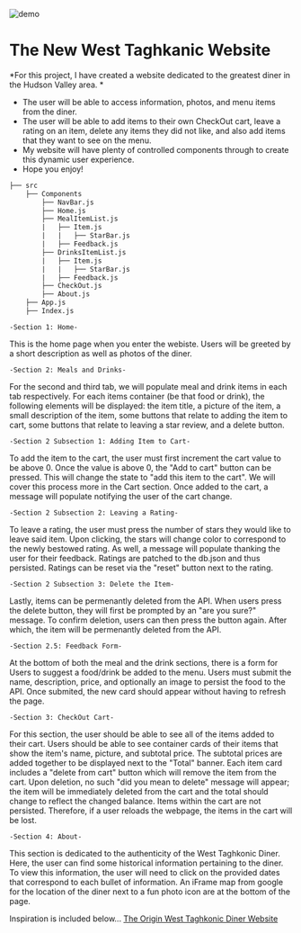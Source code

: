 
![demo](https://media.giphy.com/media/v1.Y2lkPTc5MGI3NjExZjI0NDlhZTM0MGM4OGEzMzIwNjFkMWE3YmY3YjM5ODljOGFiNWM4OCZjdD1n/Ucq1Z1T0wUrPAmPBZY/giphy.gif)
#  The New West Taghkanic Website
*For this project, I have created a website dedicated to the greatest diner in the Hudson Valley area. *
- The user will be able to access information, photos, and menu items from the diner. 
- The user will be able to add items to their own CheckOut cart, leave a rating on an item, delete any items they did not like, and also add items that they want to see on the menu. 
- My website will have plenty of controlled components through to create this dynamic user experience. 
- Hope you enjoy!

```txt
├── src
    ├── Components 
        ├── NavBar.js
        ├── Home.js
        ├── MealItemList.js
        |   ├── Item.js
        |   |   ├── StarBar.js
        |   ├── Feedback.js
        ├── DrinksItemList.js
        |   ├── Item.js
        |   |   ├── StarBar.js
        |   ├── Feedback.js
        ├── CheckOut.js
        ├── About.js
    ├── App.js
    ├── Index.js
```

    -Section 1: Home-

This is the home page when you enter the webiste. Users will be greeted by a short description as well as photos of the diner.

    -Section 2: Meals and Drinks-

For the second and third tab, we will populate meal and drink items in each tab respectively. For each items container (be that food or drink), the following elements will be displayed: the item title, a picture of the item, a small description of the item, some buttons that relate to adding the item to cart, some buttons that relate to leaving a star review, and a delete button.

    -Section 2 Subsection 1: Adding Item to Cart-

To add the item to the cart, the user must first increment the cart value to be above 0. Once the value is above 0, the "Add to cart" button can be pressed. This will change the state to "add this item to the cart". We will cover this process more in the Cart section. Once added to the cart, a message will populate notifying the user of the cart change.

    -Section 2 Subsection 2: Leaving a Rating-

To leave a rating, the user must press the number of stars they would like to leave said item. Upon clicking, the stars will change color to correspond to the newly bestowed rating. As well, a message will populate thanking the user for their feedback. Ratings are patched to the db.json and thus persisted. Ratings can be reset via the "reset" button next to the rating. 

    -Section 2 Subsection 3: Delete the Item-

Lastly, items can be permenantly deleted from the API. When users press the delete button, they will first be prompted by an "are you sure?" message. To confirm deletion, users can then press the button again. After which, the item will be permenantly deleted from the API.

    -Section 2.5: Feedback Form-

At the bottom of both the meal and the drink sections, there is a form for Users to suggest a food/drink be added to the menu. Users must submit the name, description, price, and optionally an image to persist the food to the API. Once submited, the new card should appear without having to refresh the page.

    -Section 3: CheckOut Cart-

For this section, the user should be able to see all of the items added to their cart. Users should be able to see container cards of their items that show the item's name, picture, and subtotal price. The subtotal prices are added together to be displayed next to the "Total" banner. Each item card includes a "delete from cart" button which will remove the item from the cart. Upon deletion, no such "did you mean to delete" message will appear; the item will be immediately deleted from the cart and the total should change to reflect the changed balance. Items within the cart are not persisted. Therefore, if a user reloads the webpage, the items in the cart will be lost.

    -Section 4: About-

This section is dedicated to the authenticity of the West Taghkonic Diner. Here, the user can find some historical information pertaining to the diner. To view this information, the user will need to click on the provided dates that correspond to each bullet of information. An iFrame map from google for the location of the diner next to a fun photo icon are at the bottom of the page.

Inspiration is included below...
[The Origin West Taghkonic Diner Website](https://www.wtdinerny.com/)